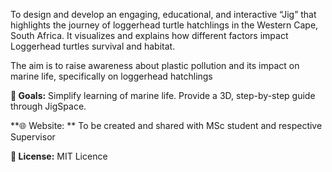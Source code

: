 To design and develop an engaging, educational, and interactive “Jig” that highlights the journey of loggerhead turtle hatchlings in the Western Cape, South Africa. 
It visualizes and explains how different factors impact Loggerhead turtles survival and habitat.

The aim is to raise awareness about plastic pollution and its impact on marine life, specifically on loggerhead hatchlings

**🎯 Goals:**
Simplify learning of marine life.
Provide a 3D, step-by-step guide through JigSpace.

**🌐 Website: **
To be created and shared with MSc student and respective Supervisor

**📄 License:**
MIT Licence
